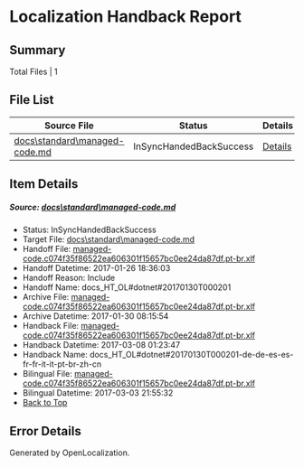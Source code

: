 # <a name='report-top'></a> Localization Handback Report

## Summary
 Total Files | 1

## File List
 Source File | Status | Details 
 ----------- | ------ | ------- 
 [docs\standard\managed-code.md](https://github.com/dotnet/docs/blob/4bd90ac423134c67eb35836d417b09053c98f586/docs/standard/managed-code.md) | InSyncHandedBackSuccess | [Details](#7f761c4fc24b8d22d8d1f8116745ebb3f65833783437)

## Item Details
##### <a name='7f761c4fc24b8d22d8d1f8116745ebb3f65833783437'></a> Source: [docs\standard\managed-code.md](https://github.com/dotnet/docs/blob/4bd90ac423134c67eb35836d417b09053c98f586/docs/standard/managed-code.md)
* Status: InSyncHandedBackSuccess
* Target File: [docs\standard\managed-code.md](https://github.com/dotnet/docs.pt-br/blob/832de38d5a2de2052209b8e5bf206e13501c513a/docs/standard/managed-code.md)
* Handoff File: [managed-code.c074f35f86522ea606301f15657bc0ee24da87df.pt-br.xlf](https://github.com/dotnet/docs.handoff/blob/837a1a08e561d9737da689208288a2515e09d4d2/ol-handoff/dotnet/docs.pt-br/master/dotnet-core/managed-code.c074f35f86522ea606301f15657bc0ee24da87df.pt-br.xlf)
* Handoff Datetime: 2017-01-26 18:36:03
* Handoff Reason: Include
* Handoff Name: docs_HT_OL#dotnet#20170130T000201
* Archive File: [managed-code.c074f35f86522ea606301f15657bc0ee24da87df.pt-br.xlf](https://github.com/dotnet/docs.handoff/blob/0b21283428ab80082f0800fa51a637845756387b/ol-archive/dotnet/docs.pt-br/master/dotnet-core/managed-code.c074f35f86522ea606301f15657bc0ee24da87df.pt-br.xlf)
* Archive Datetime: 2017-01-30 08:15:54
* Handback File: [managed-code.c074f35f86522ea606301f15657bc0ee24da87df.pt-br.xlf](https://github.com/dotnet/docs.handback/blob/004ba49afb33529e0c69865d15257089e59377b1/ol-handback/dotnet/docs.pt-br/master/dotnet-core/managed-code.c074f35f86522ea606301f15657bc0ee24da87df.pt-br.xlf)
* Handback Datetime: 2017-03-08 01:23:47
* Handback Name: docs_HT_OL#dotnet#20170130T000201-de-de-es-es-fr-fr-it-it-pt-br-zh-cn
* Bilingual File: [managed-code.c074f35f86522ea606301f15657bc0ee24da87df.pt-br.xlf](https://github.com/dotnet/docs.handback/blob/e09d346f4610fa7ff55c624211420b7497cda878/ol-handback/dotnet/docs.pt-br/master/dotnet-core/managed-code.c074f35f86522ea606301f15657bc0ee24da87df.pt-br.xlf)
* Bilingual Datetime: 2017-03-03 21:55:32
* [Back to Top](#report-top)


## Error Details

Generated by OpenLocalization.

